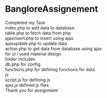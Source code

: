 # BangloreAssignement
Completed my Task </br>
index.php to add data to database </br>
table.php to fetch data from php </br>
ajaxinsert.php to insert using ajax </br>
ajaxupdate.php to update data </br>
action.php to get data from database using ajax </br>
for ui i used material design </br>
folder includes </br>
db.php for config </br>
functions.php for defining functions for data </br>
js </br>
script.js for defining js </br>
ajax.js defined js files </br>
Thank you for assignment
